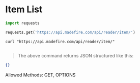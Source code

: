 # Item List

```python
import requests

requests.get('https://api.madefire.com/api/reader/item/')
```

```shell
curl "https://api.madefire.com/api/reader/item/"
```

```javascript
```

> The above command returns JSON structured like this:

```json
{}
```

Allowed Methods: GET, OPTIONS



